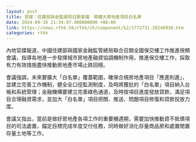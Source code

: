 ```yaml
---
layout: post
title: 官媒：住建部與金監總局召開會議　將擴大房地產項目白名單
date: 2024-09-30 21:34:07.000000000 +08:00
link: https://news.rthk.hk/rthk/ch/component/k2/1772731-20240930.htm
categories: rthk
---
```


內地官媒報道，中國住建部與國家金融監管總局聯合召開全國保交樓工作推進視頻會議，指導各地進一步發揮城市房地產融資協調機制作用，推進保交樓工作，採取有力有效措施盡快推動房地產市場止跌回穩。

會議強調，未來要擴大「白名單」覆蓋範圍，確保合規房地產項目「應進則進」，並建立完善工作機制，健全全口徑監測制度，及時將獲批的「白名單」項目納入台帳和系統管理；金融機構要建立完善綠色通道，及時按項目進度發放貸款，滿足項目合理融資需求，並加大「白名單」項目把關、推送、問題項目修復和貸款投放力度。

會議又指出，當前是做好房地產各項工作的重要機遇期，需要加快推動資不抵債項目的司法處置，錨定目標完成年度交付任務，同時做好消化存量商品房和處置閒置存量土地等工作。
